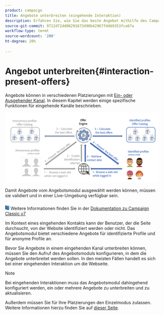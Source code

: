 ```yaml
---
product: campaign
title: Angebote unterbreiten (eingehende Interaktion)
description: Erfahren Sie, wie Sie das beste Angebot mithilfe des Campaign Interaction-Moduls unterbreiten.
source-git-commit: 9712d72dd08291673490b42967fd469353fca67a
workflow-type: tm+mt
source-wordcount: '200'
ht-degree: 20%

---
```


# Angebot unterbreiten{#interaction-present-offers}

Angebote können in verschiedenen Platzierungen mit [Ein- oder Ausgehender Kanal](interaction-architecture.md#interaction-types). In diesem Kapitel werden einige spezifische Funktionen für eingehende Kanäle beschrieben.

![](assets/inbound-interactions.png)

Damit Angebote vom Angebotsmodul ausgewählt werden können, müssen sie validiert und in einer Live-Umgebung verfügbar sein.

![](../assets/do-not-localize/book.png) Weitere Informationen finden Sie in der [Dokumentation zu Campaign Classic v7](https://experienceleague.adobe.com/docs/campaign-classic/using/managing-offers/managing-an-offer-catalog/approving-and-activating-an-offer.html?lang=de#approving-offer-content)

Im Kontext eines eingehenden Kontakts kann der Benutzer, der die Seite durchsucht, von der Website identifiziert werden oder nicht. Das Angebotsmodul bietet verschiedene Angebote für identifizierte Profile und für anonyme Profile an.

Bevor Sie Angebote in einem eingehenden Kanal unterbreiten können, müssen Sie den Aufruf des Angebotsmoduls konfigurieren, in dem die Angebote unterbreitet werden sollen. In den meisten Fällen handelt es sich bei einer eingehenden Interaktion um die Webseite.

>[!NOTE]
>
>Bei eingehenden Interaktionen muss das Angebotsmodul dahingehend konfiguriert werden, ein oder mehrere Angebote zu unterbreiten und zu aktualisieren.
>
>Außerdem müssen Sie für Ihre Platzierungen den Einzelmodus zulassen. Weitere Informationen hierzu finden Sie auf [dieser Seite](interaction-offer-spaces.md).
